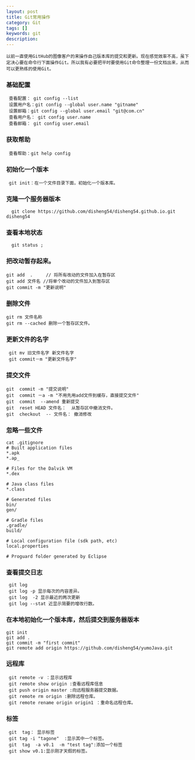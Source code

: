 ```yaml
---
layout: post
title: Git常用操作
category: Git
tags: []
keywords: git
description: 
---
```

    以前一直使用GitHub的图像客户的来操作自己版本库的提交和更新。现在感觉效率不高，虽下定决心要在命令行下面操作Git。所以我有必要把平时要使用Git命令整理一份文档出来，从而可以更熟练的使用Git。
    
###  基础配置
     查看配置： git config --list 
     设置用户名：git config --global user.name "gitname"
     设置邮箱：git config --global user.email "git@com.cn"
     查看用户名： git config user.name
     查看邮箱： git config user.email
     
###      获取帮助
     查看帮助：git help config
    
###     初始化一个版本
     git init：在一个文件目录下面，初始化一个版本库。
     
###  克隆一个服务器版本
      git clone https://github.com/disheng54/disheng54.github.io.git  disheng54
      
###      查看本地状态
      git status ;
    
###  把改动暂存起来。
    git add  .     // 将所有改动的文件加入在暂存区
    git add 文件名 //将单个改动的文件加入到暂存区
    git commit -m "更新说明"
        
### 删除文件
    git rm 文件名称
    git rm --cached 删除一个暂存区文件。
        
###  更新文件的名字
     git mv 旧文件名字 新文件名字
     git commit－m "更新文件名字"
    
###    提交文件
    git  commit -m "提交说明"
    git  commit －a -m "不用先用add文件到缓存，直接提交文件"
    git  commit  --amend 重新提交
    git  reset HEAD 文件名：  从暂存区中撤消文件。
    git  checkout  -- 文件名： 撤消修改
     
###    忽略一些文件
    cat .gitignore
    # Built application files
	*.apk 
	*.ap_
	
	# Files for the Dalvik VM
	*.dex
	
	# Java class files
	*.class
	
	# Generated files
	bin/
	gen/
	
	# Gradle files
	.gradle/
	build/
	
	# Local configuration file (sdk path, etc)
	local.properties
	
	# Proguard folder generated by Eclipse
	
### 	查看提交日志
     git log
     git log -p 显示每次的内容差异。
     git log  -2 显示最近的两次更新
     git log --stat 近显示简要的增改行数。
          
###  在本地初始化一个版本库，然后提交到服务器版本
    git init
    git add .
    git commit -m "first commit"
    git remote add origin https://github.com/disheng54/yumoJava.git
    
###     远程库
     git remote -v ：显示远程库
     git remote show origin :查看远程库信息
     git push origin master :向远程服务器提交数据。
     git remote rm origin :删除远程仓库。
     git remote rename origin origin1 ：重命名远程仓库。
     
###      标签
     git  tag： 显示标签
     git tag -i "tagone"  :显示其中一个标签。
     git  tag  -a v0.1  -m "test tag":添加一个标签
     git show v0.1:显示刚才天假的标签。
         
     
